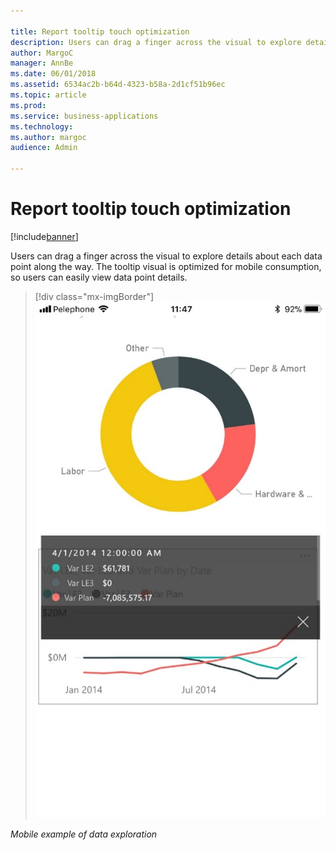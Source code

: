 ```yaml
---

title: Report tooltip touch optimization
description: Users can drag a finger across the visual to explore details about each data point along the way.
author: MargoC
manager: AnnBe
ms.date: 06/01/2018
ms.assetid: 6534ac2b-b64d-4323-b58a-2d1cf51b96ec
ms.topic: article
ms.prod: 
ms.service: business-applications
ms.technology: 
ms.author: margoc
audience: Admin

---
```

#  Report tooltip touch optimization




[!include[banner](../../../includes/banner.md)]

Users can drag a finger across the visual to explore details about each data
point along the way. The tooltip visual is optimized for mobile consumption, so
users can easily view data point details.

> [!div class="mx-imgBorder"] 
> ![A mobile screenshot demonstrating data explorations](media/report-tooltip-touch-optimization-1.jpg "A mobile screenshot demonstrating data explorations")
<!-- Picture 1 -->


*Mobile example of data exploration*
